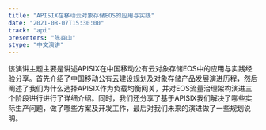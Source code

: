 ```yaml
---
title: "APISIX在移动云对象存储EOS的应用与实践"
date: "2021-08-07T15:30:00" 
track: "api"
presenters: "陈焱山"
stype: "中文演讲"
---
```

该演讲主题主要是讲述APISIX在中国移动公有云对象存储EOS中的应用与实践经验分享。首先介绍了中国移动公有云建设规划及对象存储产品发展演进历程，然后阐述了我们为什么选择APISIX作为负载均衡网关，并对EOS流量治理架构演进三个阶段进行进行了详细介绍。同时，我们还分享了基于APISIX我们解决了哪些实际生产问题，做了哪些方案及开发工作，最后对我们未来的演进做了一些规划说明。